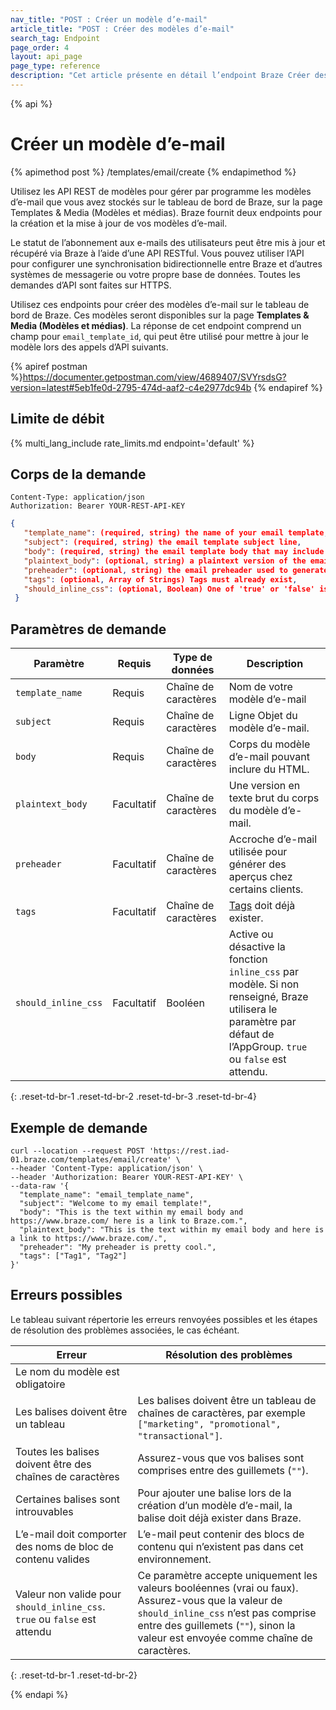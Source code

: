 ```yaml
---
nav_title: "POST : Créer un modèle d’e-mail"
article_title: "POST : Créer des modèles d’e-mail"
search_tag: Endpoint
page_order: 4
layout: api_page
page_type: reference
description: "Cet article présente en détail l’endpoint Braze Créer des modèles d’e-mail."
---
```

{% api %}
# Créer un modèle d’e-mail
{% apimethod post %}
/templates/email/create
{% endapimethod %}

Utilisez les API REST de modèles pour gérer par programme les modèles d’e-mail que vous avez stockés sur le tableau de bord de Braze, sur la page Templates & Media (Modèles et médias). Braze fournit deux endpoints pour la création et la mise à jour de vos modèles d’e-mail.

Le statut de l’abonnement aux e-mails des utilisateurs peut être mis à jour et récupéré via Braze à l’aide d’une API RESTful. Vous pouvez utiliser l’API pour configurer une synchronisation bidirectionnelle entre Braze et d’autres systèmes de messagerie ou votre propre base de données. Toutes les demandes d’API sont faites sur HTTPS.

Utilisez ces endpoints pour créer des modèles d’e-mail sur le tableau de bord de Braze. Ces modèles seront disponibles sur la page **Templates & Media (Modèles et médias)**. La réponse de cet endpoint comprend un champ pour `email_template_id`, qui peut être utilisé pour mettre à jour le modèle lors des appels d’API suivants.

{% apiref postman %}https://documenter.getpostman.com/view/4689407/SVYrsdsG?version=latest#5eb1fe0d-2795-474d-aaf2-c4e2977dc94b {% endapiref %}

## Limite de débit

{% multi_lang_include rate_limits.md endpoint='default' %}

## Corps de la demande

```
Content-Type: application/json
Authorization: Bearer YOUR-REST-API-KEY
```

```json
{
   "template_name": (required, string) the name of your email template,
   "subject": (required, string) the email template subject line,
   "body": (required, string) the email template body that may include HTML,
   "plaintext_body": (optional, string) a plaintext version of the email template body,
   "preheader": (optional, string) the email preheader used to generate previews in some clients,
   "tags": (optional, Array of Strings) Tags must already exist,
   "should_inline_css": (optional, Boolean) One of 'true' or 'false' is expected
 }
```

## Paramètres de demande

| Paramètre | Requis | Type de données | Description |
| --------- | ---------| --------- | ----------- |
|`template_name`|Requis|Chaîne de caractères|Nom de votre modèle d’e-mail|
|`subject`|Requis|Chaîne de caractères|Ligne Objet du modèle d’e-mail.|
|`body`|Requis|Chaîne de caractères|Corps du modèle d’e-mail pouvant inclure du HTML.|
|`plaintext_body`|Facultatif|Chaîne de caractères|Une version en texte brut du corps du modèle d’e-mail.|
|`preheader`|Facultatif|Chaîne de caractères|Accroche d’e-mail utilisée pour générer des aperçus chez certains clients.|
|`tags`|Facultatif|Chaîne de caractères|[Tags]({{site.baseurl}}/user_guide/administrative/app_settings/manage_app_group/tags/) doit déjà exister.|
|`should_inline_css`|Facultatif|Booléen|Active ou désactive la fonction `inline_css` par modèle. Si non renseigné, Braze utilisera le paramètre par défaut de l’AppGroup. `true` ou `false` est attendu.|
{: .reset-td-br-1 .reset-td-br-2 .reset-td-br-3  .reset-td-br-4}


## Exemple de demande
```
curl --location --request POST 'https://rest.iad-01.braze.com/templates/email/create' \
--header 'Content-Type: application/json' \
--header 'Authorization: Bearer YOUR-REST-API-KEY' \
--data-raw '{
  "template_name": "email_template_name",
  "subject": "Welcome to my email template!",
  "body": "This is the text within my email body and https://www.braze.com/ here is a link to Braze.com.",
  "plaintext_body": "This is the text within my email body and here is a link to https://www.braze.com/.",
  "preheader": "My preheader is pretty cool.",
  "tags": ["Tag1", "Tag2"]
}'
```

## Erreurs possibles

Le tableau suivant répertorie les erreurs renvoyées possibles et les étapes de résolution des problèmes associées, le cas échéant.

| Erreur | Résolution des problèmes |
| --- | --- |
| Le nom du modèle est obligatoire |
| Les balises doivent être un tableau | Les balises doivent être un tableau de chaînes de caractères, par exemple `["marketing", "promotional", "transactional"]`. |
| Toutes les balises doivent être des chaînes de caractères | Assurez-vous que vos balises sont comprises entre des guillemets (`""`). |
| Certaines balises sont introuvables | Pour ajouter une balise lors de la création d’un modèle d’e-mail, la balise doit déjà exister dans Braze. |
| L’e-mail doit comporter des noms de bloc de contenu valides | L’e-mail peut contenir des blocs de contenu qui n’existent pas dans cet environnement. |
| Valeur non valide pour `should_inline_css`. `true` ou `false` est attendu | Ce paramètre accepte uniquement les valeurs booléennes (vrai ou faux). Assurez-vous que la valeur de `should_inline_css` n’est pas comprise entre des guillemets (`""`), sinon la valeur est envoyée comme chaîne de caractères. |
{: .reset-td-br-1 .reset-td-br-2}

{% endapi %}
